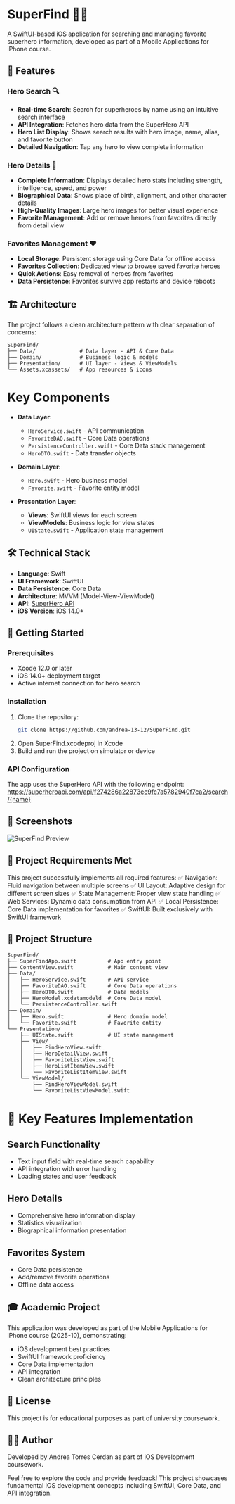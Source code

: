 # SuperFind 🦸‍♂️

A SwiftUI-based iOS application for searching and managing favorite superhero information, developed as part of a Mobile Applications for iPhone course.

## 📱 Features

### Hero Search 🔍
- **Real-time Search**: Search for superheroes by name using an intuitive search interface
- **API Integration**: Fetches hero data from the SuperHero API
- **Hero List Display**: Shows search results with hero image, name, alias, and favorite button
- **Detailed Navigation**: Tap any hero to view complete information

### Hero Details 🦸
- **Complete Information**: Displays detailed hero stats including strength, intelligence, speed, and power
- **Biographical Data**: Shows place of birth, alignment, and other character details
- **High-Quality Images**: Large hero images for better visual experience
- **Favorite Management**: Add or remove heroes from favorites directly from detail view

### Favorites Management ❤️
- **Local Storage**: Persistent storage using Core Data for offline access
- **Favorites Collection**: Dedicated view to browse saved favorite heroes
- **Quick Actions**: Easy removal of heroes from favorites
- **Data Persistence**: Favorites survive app restarts and device reboots

## 🏗️ Architecture

The project follows a clean architecture pattern with clear separation of concerns:
```
SuperFind/
├── Data/              # Data layer - API & Core Data
├── Domain/            # Business logic & models  
├── Presentation/      # UI layer - Views & ViewModels
└── Assets.xcassets/   # App resources & icons
```
# Key Components

- **Data Layer**: 
  - `HeroService.swift` - API communication
  - `FavoriteDAO.swift` - Core Data operations
  - `PersistenceController.swift` - Core Data stack management
  - `HeroDTO.swift` - Data transfer objects

- **Domain Layer**:
  - `Hero.swift` - Hero business model
  - `Favorite.swift` - Favorite entity model

- **Presentation Layer**:
  - **Views**: SwiftUI views for each screen
  - **ViewModels**: Business logic for view states
  - `UIState.swift` - Application state management

## 🛠️ Technical Stack

- **Language**: Swift
- **UI Framework**: SwiftUI
- **Data Persistence**: Core Data
- **Architecture**: MVVM (Model-View-ViewModel)
- **API**: [SuperHero API](https://superheroapi.com/)
- **iOS Version**: iOS 14.0+

## 🚀 Getting Started

### Prerequisites
- Xcode 12.0 or later
- iOS 14.0+ deployment target
- Active internet connection for hero search

### Installation
1. Clone the repository:
   ```bash
   git clone https://github.com/andrea-13-12/SuperFind.git

2. Open SuperFind.xcodeproj in Xcode
3. Build and run the project on simulator or device

### API Configuration
The app uses the SuperHero API with the following endpoint:
https://superheroapi.com/api/f274286a22873ec9fc7a5782940f7ca2/search/{name}

## 📱 Screenshots
![SuperFind Preview](superFindPreview.png)

## 🎯 Project Requirements Met
This project successfully implements all required features:
✅ Navigation: Fluid navigation between multiple screens
✅ UI Layout: Adaptive design for different screen sizes
✅ State Management: Proper view state handling
✅ Web Services: Dynamic data consumption from API
✅ Local Persistence: Core Data implementation for favorites
✅ SwiftUI: Built exclusively with SwiftUI framework

## 📁 Project Structure
```
SuperFind/
├── SuperFindApp.swift          # App entry point
├── ContentView.swift           # Main content view
├── Data/
│   ├── HeroService.swift       # API service
│   ├── FavoriteDAO.swift       # Core Data operations
│   ├── HeroDTO.swift           # Data models
│   ├── HeroModel.xcdatamodeld  # Core Data model
│   └── PersistenceController.swift
├── Domain/
│   ├── Hero.swift              # Hero domain model
│   └── Favorite.swift          # Favorite entity
└── Presentation/
    ├── UIState.swift           # UI state management
    ├── View/
    │   ├── FindHeroView.swift
    │   ├── HeroDetailView.swift
    │   ├── FavoriteListView.swift
    │   ├── HeroListItemView.swift
    │   └── FavoriteListItemView.swift
    └── ViewModel/
        ├── FindHeroViewModel.swift
        └── FavoriteListViewModel.swift
```
# 🔧 Key Features Implementation
## Search Functionality

- Text input field with real-time search capability
- API integration with error handling
- Loading states and user feedback

## Hero Details

- Comprehensive hero information display
- Statistics visualization
- Biographical information presentation

## Favorites System
- Core Data persistence
- Add/remove favorite operations
- Offline data access

## 🎓 Academic Project
This application was developed as part of the Mobile Applications for iPhone course (2025-10), demonstrating:

- iOS development best practices
- SwiftUI framework proficiency
- Core Data implementation
- API integration
- Clean architecture principles

## 📄 License
This project is for educational purposes as part of university coursework.

## 👨‍💻 Author
Developed by Andrea Torres Cerdan as part of iOS Development coursework.

Feel free to explore the code and provide feedback! This project showcases fundamental iOS development concepts including SwiftUI, Core Data, and API integration.

